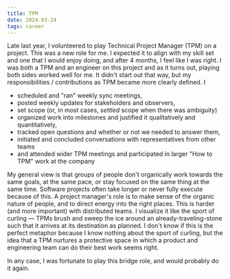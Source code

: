 ```yaml
---
title: TPM
date: 2024-03-24
tags: career
---
```


Late last year, I volunteered to play Technical Project Manager (TPM) on a
project. This was a new role for me. I expected it to align with my skill set and
one that I would enjoy doing, and after 4 months, I feel like I was right. I was
both a TPM and an engineer on this project and as it turns out, playing both
sides worked well for me. It didn't start out that way, but my responsibilities
/ contributions as TPM became more clearly defined. I

- scheduled and "ran" weekly sync meetings,
- posted weekly updates for stakeholders and observers,
- set scope (or, in most cases, _settled_ scope when there was ambiguity)
- organized work into milestones and justified it qualitatively and
  quantitatively,
- tracked open questions and whether or not we needed to answer them,
- initiated and concluded conversations with representatives from other teams
- and attended wider TPM meetings and participated in larger "How to TPM" work
  at the company

My general view is that groups of people don't organically work towards the same
goals, at the same pace, or stay focused on the same thing at the same time.
Software projects often take longer or never fully execute because of this. A
project manager's role is to make sense of the organic nature of people, and to
direct energy into the right places. This is harder (and more important) with
distributed teams. I visualize it like the sport of curling &mdash; TPMs brush
and sweep the ice around an already-traveling-stone such that it arrives at its
destination as planned. I don't know if this is the perfect metaphor because I
know nothing about the sport of curling, but the idea that a TPM nurtures a
protective space in which a product and engineering team can do their best work
seems right.

In any case, I was fortunate to play this bridge role, and would probably do it
again.
